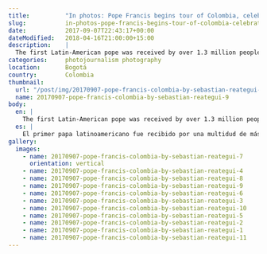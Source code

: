 ```yaml
---
title:          "In photos: Pope Francis begins tour of Colombia, celebrates peace agreement"
slug:           in-photos-pope-francis-begins-tour-of-colombia-celebrates-peace-agreement
date:           2017-09-07T22:43:17+00:00
dateModified:   2018-04-16T21:00:00+15:00
description:    |
  The first Latin-American pope was received by over 1.3 million people in Bogotá, Colombia's capital, marking the first of a five-day visit to the nation.
categories:     photojournalism photography
location:       Bogotá
country:        Colombia
thumbnail:
  url: "/post/img/20170907-pope-francis-colombia-by-sebastian-reategui-9.jpg"
  name: 20170907-pope-francis-colombia-by-sebastian-reategui-9
body:
  en: |
    The first Latin-American pope was received by over 1.3 million people in Bogotá, Colombia's capital, marking the first of a five-day visit to the nation. Pope Francis spoke in the morning at the central square Plaza de Bolivar in a speech urging young people to be fearless, and calling for peace and reconciliation toward the end of a 50-year violent, internal conflict. The trip, which will include stops in Colombia's other largest cities Medellín and Cartagena as well as Villavicencio, was a promise from the Pontiff that he would fulfil once the government reached a formal peace agreement with rebels. As a country which identifies as 79 per cent Catholic, the celebrations of the Pope's arrival were anticipated for months, with closures and cancellations of study and work commitments across the city on the day to give residents the opportunity to participate.
  es: |
    El primer papa latinoamericano fue recibido por una multidud de más de 1.3 millones de personas en la ciudad de Bogotá, Colombia, durante el primer día de una visita de 5 en el país latinoamericano. Por la mañana Papa Francisco pronunció un discurso en la céntrica Plaza de Bolívar en el cual le pidió a los jóvenes de la nación que no les temiera la realización de paz, y que el país se una para que pueda lograr la reconciliación tras 50 años del conflicto violento internal. La visita oficial, con escalas en las ciudades colombianas de Medellín, Cartagena y Villavicencio, era un prometo del Papa que planeó cumplir si llegara el gobierno colombiano a un acuerdo con el grupo guerrillero las FARC. Como país con 79 por ciento de su población que se identifica como católica, las celebraciones de la llegada del Papa habían sido anticipadas ansiosamente, con varios empleadores y instituciones educativos a través de la ciudad aplazando a sus horarios para darle a los ciudadanos la oportunidad de participar.
gallery:
  images:
    - name: 20170907-pope-francis-colombia-by-sebastian-reategui-7
      orientation: vertical
    - name: 20170907-pope-francis-colombia-by-sebastian-reategui-4
    - name: 20170907-pope-francis-colombia-by-sebastian-reategui-8
    - name: 20170907-pope-francis-colombia-by-sebastian-reategui-9
    - name: 20170907-pope-francis-colombia-by-sebastian-reategui-6
    - name: 20170907-pope-francis-colombia-by-sebastian-reategui-3
    - name: 20170907-pope-francis-colombia-by-sebastian-reategui-10
    - name: 20170907-pope-francis-colombia-by-sebastian-reategui-5
    - name: 20170907-pope-francis-colombia-by-sebastian-reategui-2
    - name: 20170907-pope-francis-colombia-by-sebastian-reategui-1
    - name: 20170907-pope-francis-colombia-by-sebastian-reategui-11
---
```

